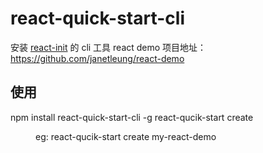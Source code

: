 # react-quick-start-cli
安装 [react-init](https://github.com/janetleung/react-init.git) 的 cli 工具
react demo 项目地址：https://github.com/janetleung/react-demo

## 使用
npm install react-quick-start-cli -g
react-qucik-start create <dir> 
eg: react-qucik-start create my-react-demo

